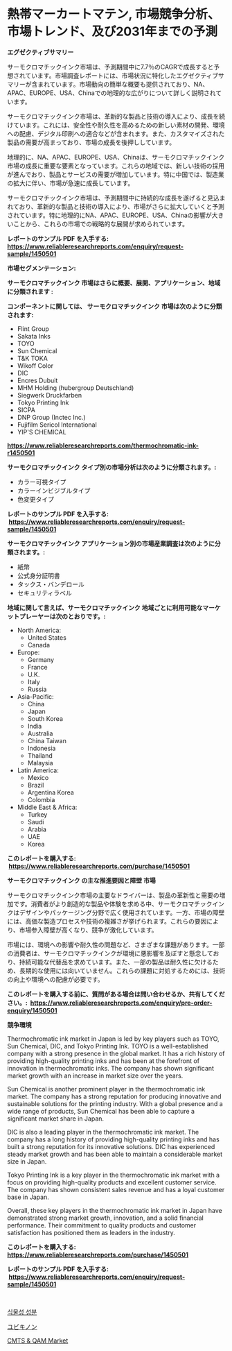 <p><h1>熱帯マーカートマテン, 市場競争分析、市場トレンド、及び2031年までの予測</h1></p><p><strong>エグゼクティブサマリー</strong></p>
<p><p>サーモクロマチックインク市場は、予測期間中に7.7％のCAGRで成長すると予想されています。市場調査レポートには、市場状況に特化したエグゼクティブサマリーが含まれています。市場動向の簡単な概要も提供されており、NA、APAC、EUROPE、USA、Chinaでの地理的な広がりについて詳しく説明されています。</p><p>サーモクロマチックインク市場は、革新的な製品と技術の導入により、成長を続けています。これには、安全性や耐久性を高めるための新しい素材の開発、環境への配慮、デジタル印刷への適合などが含まれます。また、カスタマイズされた製品の需要が高まっており、市場の成長を後押ししています。</p><p>地理的に、NA、APAC、EUROPE、USA、Chinaは、サーモクロマチックインク市場の成長に重要な要素となっています。これらの地域では、新しい技術の採用が進んでおり、製品とサービスの需要が増加しています。特に中国では、製造業の拡大に伴い、市場が急速に成長しています。</p><p>サーモクロマチックインク市場は、予測期間中に持続的な成長を遂げると見込まれており、革新的な製品と技術の導入により、市場がさらに拡大していくと予測されています。特に地理的にNA、APAC、EUROPE、USA、Chinaの影響が大きいことから、これらの市場での戦略的な展開が求められています。</p></p>
<p><strong>レポートのサンプル PDF を入手する: <a href="https://www.reliableresearchreports.com/enquiry/request-sample/1450501">https://www.reliableresearchreports.com/enquiry/request-sample/1450501</a></strong></p>
<p><strong>市場セグメンテーション:</strong></p>
<p><strong> サーモクロマチックインク 市場はさらに概要、展開、アプリケーション、地域に分類されます :</strong></p>
<p><strong>コンポーネントに関しては、 サーモクロマチックインク 市場は次のように分類されます: &nbsp;</strong></p>
<p><ul><li>Flint Group</li><li>Sakata Inks</li><li>TOYO</li><li>Sun Chemical</li><li>T&K TOKA</li><li>Wikoff Color</li><li>DIC</li><li>Encres Dubuit</li><li>MHM Holding (hubergroup Deutschland)</li><li>Siegwerk Druckfarben</li><li>Tokyo Printing Ink</li><li>SICPA</li><li>DNP Group (Inctec Inc.)</li><li>Fujifilm Sericol International</li><li>YIP'S CHEMICAL</li></ul></p>
<p><strong><a href="https://www.reliableresearchreports.com/thermochromatic-ink-r1450501">https://www.reliableresearchreports.com/thermochromatic-ink-r1450501</a></strong></p>
<p><strong> サーモクロマチックインク タイプ別の市場分析は次のように分類されます。:</strong></p>
<p><ul><li>カラー可視タイプ</li><li>カラーインビジブルタイプ</li><li>色変更タイプ</li></ul></p>
<p><strong>レポートのサンプル PDF を入手する: &nbsp;<a href="https://www.reliableresearchreports.com/enquiry/request-sample/1450501">https://www.reliableresearchreports.com/enquiry/request-sample/1450501</a></strong></p>
<p><strong> サーモクロマチックインク アプリケーション別の市場産業調査は次のように分類されます。:</strong></p>
<p><ul><li>紙幣</li><li>公式身分証明書</li><li>タックス・バンデロール</li><li>セキュリティラベル</li></ul></p>
<p><strong>地域に関して言えば、サーモクロマチックインク 地域ごとに利用可能なマーケットプレーヤーは次のとおりです。:</strong></p>
<p><ul>
    <li>
        North America:
        <ul>
            <li>United States</li>
            <li>Canada</li>
        </ul>
    </li>
    <li>
        Europe:
        <ul>
            <li>Germany</li>
            <li>France</li>
            <li>U.K.</li>
            <li>Italy</li>
            <li>Russia</li>
        </ul>
    </li>
    <li>
        Asia-Pacific:
        <ul>
            <li>China</li>
            <li>Japan</li>
            <li>South Korea</li>
            <li>India</li>
            <li>Australia</li>
            <li>China Taiwan</li>
            <li>Indonesia</li>
            <li>Thailand</li>
            <li>Malaysia</li>
        </ul>
    </li>
    <li>
        Latin America:
        <ul>
            <li>Mexico</li>
            <li>Brazil</li>
            <li>Argentina Korea</li>
            <li>Colombia</li>
        </ul>
    </li>
    <li>
        Middle East & Africa:
        <ul>
            <li>Turkey</li>
            <li>Saudi</li>
            <li>Arabia</li>
            <li>UAE</li>
            <li>Korea</li>
        </ul>
    </li>
    </ul></p>
<p><strong>このレポートを購入する: &nbsp;<a href="https://www.reliableresearchreports.com/purchase/1450501">https://www.reliableresearchreports.com/purchase/1450501</a></strong></p>
<p><strong>サーモクロマチックインク の主な推進要因と障壁 市場</strong></p>
<p><p>サーモクロマチックインク市場の主要なドライバーは、製品の革新性と需要の増加です。消費者がより創造的な製品や体験を求める中、サーモクロマチックインクはデザインやパッケージング分野で広く使用されています。一方、市場の障壁には、高価な製造プロセスや技術の複雑さが挙げられます。これらの要因により、市場参入障壁が高くなり、競争が激化しています。</p><p>市場には、環境への影響や耐久性の問題など、さまざまな課題があります。一部の消費者は、サーモクロマチックインクが環境に悪影響を及ぼすと懸念しており、持続可能な代替品を求めています。また、一部の製品は耐久性に欠けるため、長期的な使用には向いていません。これらの課題に対処するためには、技術の向上や環境への配慮が必要です。</p></p>
<p><strong>このレポートを購入する前に、質問がある場合は問い合わせるか、共有してください。:&nbsp; <a href="https://www.reliableresearchreports.com/enquiry/pre-order-enquiry/1450501">https://www.reliableresearchreports.com/enquiry/pre-order-enquiry/1450501</a></strong></p>
<p><strong>競争環境</strong></p>
<p><p>Thermochromatic ink market in Japan is led by key players such as TOYO, Sun Chemical, DIC, and Tokyo Printing Ink. TOYO is a well-established company with a strong presence in the global market. It has a rich history of providing high-quality printing inks and has been at the forefront of innovation in thermochromatic inks. The company has shown significant market growth with an increase in market size over the years.</p><p>Sun Chemical is another prominent player in the thermochromatic ink market. The company has a strong reputation for producing innovative and sustainable solutions for the printing industry. With a global presence and a wide range of products, Sun Chemical has been able to capture a significant market share in Japan.</p><p>DIC is also a leading player in the thermochromatic ink market. The company has a long history of providing high-quality printing inks and has built a strong reputation for its innovative solutions. DIC has experienced steady market growth and has been able to maintain a considerable market size in Japan.</p><p>Tokyo Printing Ink is a key player in the thermochromatic ink market with a focus on providing high-quality products and excellent customer service. The company has shown consistent sales revenue and has a loyal customer base in Japan.</p><p>Overall, these key players in the thermochromatic ink market in Japan have demonstrated strong market growth, innovation, and a solid financial performance. Their commitment to quality products and customer satisfaction has positioned them as leaders in the industry.</p></p>
<p><strong>このレポートを購入する: &nbsp; <a href="https://www.reliableresearchreports.com/purchase/1450501">https://www.reliableresearchreports.com/purchase/1450501</a></strong></p>
<p><strong>レポートのサンプル PDF を入手する: &nbsp;<a href="https://www.reliableresearchreports.com/enquiry/request-sample/1450501">https://www.reliableresearchreports.com/enquiry/request-sample/1450501</a></strong><strong></strong></p>
<p>&nbsp;</p>
<p><p><a href="https://github.com/iansanftyord09878/Market-Research-Report-List-1/blob/main/153389018888.md">식물성 성분</a></p><p><a href="https://github.com/LeanneBruen2023/Market-Research-Report-List-1/blob/main/272154820515.md">ユビキノン</a></p><p><a href="https://github.com/Alonsoolds3wq1d81czn8rbol/Market-Research-Report-List-1/blob/main/cmts-qam-market.md">CMTS & QAM Market</a></p></p>